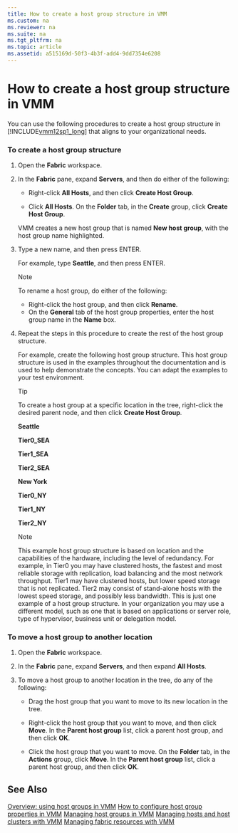 ```yaml
---
title: How to create a host group structure in VMM
ms.custom: na
ms.reviewer: na
ms.suite: na
ms.tgt_pltfrm: na
ms.topic: article
ms.assetid: a515169d-50f3-4b3f-add4-9dd7354e6208
---
```

# How to create a host group structure in VMM
You can use the following procedures to create a host group structure in [!INCLUDE[vmm12sp1_long](./Token/vmm12sp1_long_md.md)] that aligns to your organizational needs.

### To create a host group structure

1.  Open the **Fabric** workspace.

2.  In the **Fabric** pane, expand **Servers**, and then do either of the following:

    -   Right\-click **All Hosts**, and then click **Create Host Group**.

    -   Click **All Hosts**. On the **Folder** tab, in the **Create** group, click **Create Host Group**.

    VMM creates a new host group that is named **New host group**, with the host group name highlighted.

3.  Type a new name, and then press ENTER.

    For example, type **Seattle**, and then press ENTER.

    > [!NOTE]
    > To rename a host group, do either of the following:
    > 
    > -   Right\-click the host group, and then click **Rename**.
    > -   On the **General** tab of the host group properties, enter the host group name in the **Name** box.

4.  Repeat the steps in this procedure to create the rest of the host group structure.

    For example, create the following host group structure. This host group structure is used in the examples throughout the documentation and is used to help demonstrate the concepts. You can adapt the examples to your test environment.

    > [!TIP]
    > To create a host group at a specific location in the tree, right\-click the desired parent node, and then click **Create Host Group**.

    **Seattle**

    **Tier0\_SEA**

    **Tier1\_SEA**

    **Tier2\_SEA**

    **New York**

    **Tier0\_NY**

    **Tier1\_NY**

    **Tier2\_NY**

    > [!NOTE]
    > This example host group structure is based on location and the capabilities of the hardware, including the level of redundancy. For example, in Tier0 you may have clustered hosts, the fastest and most reliable storage with replication, load balancing and the most network throughput. Tier1 may have clustered hosts, but lower speed storage that is not replicated. Tier2 may consist of stand\-alone hosts with the lowest speed storage, and possibly less bandwidth. This is just one example of a host group structure. In your organization you may use a different model, such as one that is based on applications or server role, type of hypervisor, business unit or delegation model.

### To move a host group to another location

1.  Open the **Fabric** workspace.

2.  In the **Fabric** pane, expand **Servers**, and then expand **All Hosts**.

3.  To move a host group to another location in the tree, do any of the following:

    -   Drag the host group that you want to move to its new location in the tree.

    -   Right\-click the host group that you want to move, and then click **Move**. In the **Parent host group** list, click a parent host group, and then click **OK**.

    -   Click the host group that you want to move. On the **Folder** tab, in the **Actions** group, click **Move**. In the **Parent host group** list, click a parent host group, and then click **OK**.

## See Also
[Overview: using host groups in VMM](./Overview--using-host-groups-in-VMM.md)
[How to configure host group properties in VMM](./How-to-configure-host-group-properties-in-VMM.md)
[Managing host groups in VMM](./Managing-host-groups-in-VMM.md)
[Managing hosts and host clusters with VMM](./Managing-hosts-and-host-clusters-with-VMM.md)
[Managing fabric resources with VMM](./Managing-fabric-resources-with-VMM.md)


